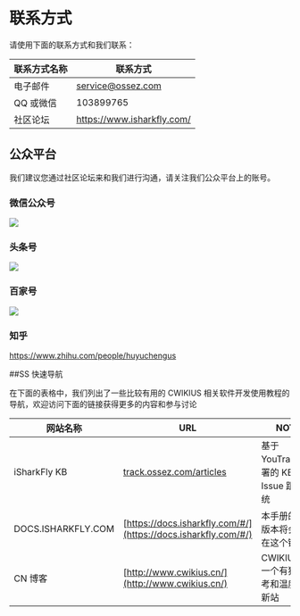 # 联系方式

请使用下面的联系方式和我们联系：

| 联系方式名称 | 联系方式                                          |
|--------|-----------------------------------------------|
| 电子邮件   | [service@ossez.com](mailto:service@ossez.com) |
| QQ 或微信 | 103899765                                     |
| 社区论坛   | https://www.isharkfly.com/                    |

## 公众平台

我们建议您通过社区论坛来和我们进行沟通，请关注我们公众平台上的账号。

### 微信公众号

![](https://cdn.ossez.com/img/cwikius/cwikius-qr-wechat-search-w400.png )

### 头条号

![](https://cdn.ossez.com/img/cwikius/cwikus-qr-toutiao.png)

### 百家号

![](https://cdn.ossez.com/img/sharkfly/baidu/baidu-qr.jpg)

### 知乎

https://www.zhihu.com/people/huyuchengus

##SS 快速导航

在下面的表格中，我们列出了一些比较有用的 CWIKIUS 相关软件开发使用教程的导航，欢迎访问下面的链接获得更多的内容和参与讨论

| 网站名称               | URL                                                            | NOTE                            |
|--------------------|----------------------------------------------------------------|---------------------------------|
| iSharkFly KB       | [track.ossez.com/articles](https://track.ossez.com/articles)   | 基于 YouTrack 部署的 KB 和 Issue 跟踪系统 |
| DOCS.ISHARKFLY.COM | [https://docs.isharkfly.com/#/](https://docs.isharkfly.com/#/) | 本手册的编译版本将会部署在这个链接上              |
| CN 博客              | [http://www.cwikius.cn/](http://www.cwikius.cn/)               | CWIKIUS.CN 一个有独立思考和温度的清新站       |

